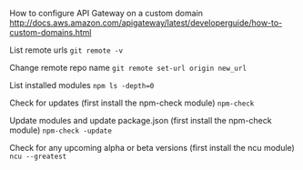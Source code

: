 How to configure API Gateway on a custom domain
http://docs.aws.amazon.com/apigateway/latest/developerguide/how-to-custom-domains.html

List remote urls
````git remote -v````

Change remote repo name
````git remote set-url origin new_url````

List installed modules
````npm ls -depth=0````

Check for updates (first install the npm-check module)
````npm-check````

Update modules and update package.json (first install the npm-check module)
````npm-check -update````

Check for any upcoming alpha or beta versions (first install the ncu module)
````ncu --greatest````

